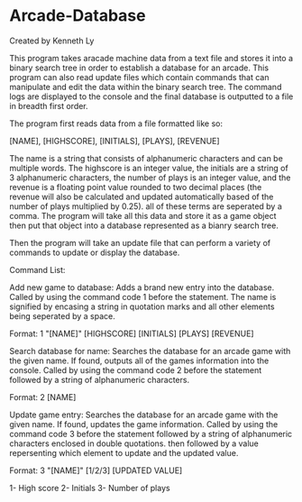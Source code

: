 # Arcade-Database
Created by Kenneth Ly

This program takes aracade machine data from a text file and stores it into a binary search tree in order to 
establish a database for an arcade. This program can also read update files which contain commands that can
manipulate and edit the data within the binary search tree. The command logs are displayed to the console and the final
database is outputted to a file in breadth first order.

The program first reads data from a file formatted like so:

[NAME], [HIGHSCORE], [INITIALS], [PLAYS], [REVENUE]

The name is a string that consists of alphanumeric characters and can be multiple words. The highscore is an 
integer value, the initials are a string of 3 alphanumeric characters, the number of plays is an integer value, and 
the revenue is a floating point value rounded to two decimal places (the revenue will also be calculated and updated 
automatically based of the number of plays multiplied by 0.25). all of these terms are seperated by a comma. The program
will take all this data and store it as a game object then put that object into a database represented as a bianry search tree.

Then the program will take an update file that can perform a variety of commands to update or display the database.

Command List:

Add new game to database:
Adds a brand new entry into the database. Called by using the command code 1 before the statement.
The name is signified by encasing a string in quotation marks and all other elements being seperated by a space.

Format:
1 "[NAME]" [HIGHSCORE] [INITIALS] [PLAYS] [REVENUE]

Search database for name:
Searches the database for an arcade game with the given name. If found, outputs all of the games information into the console.
Called by using the command code 2 before the statement followed by a string of alphanumeric characters.

Format:
2 [NAME]

Update game entry:
Searches the database for an arcade game with the given name. If found, updates the game information.
Called by using the command code 3 before the statement followed by a string of alphanumeric characters enclosed in double quotations.
then followed by a value repersenting which element to update and the updated value. 

Format:
3 "[NAME]" [1/2/3] [UPDATED VALUE]

 1- High score
 2- Initials
 3- Number of plays

